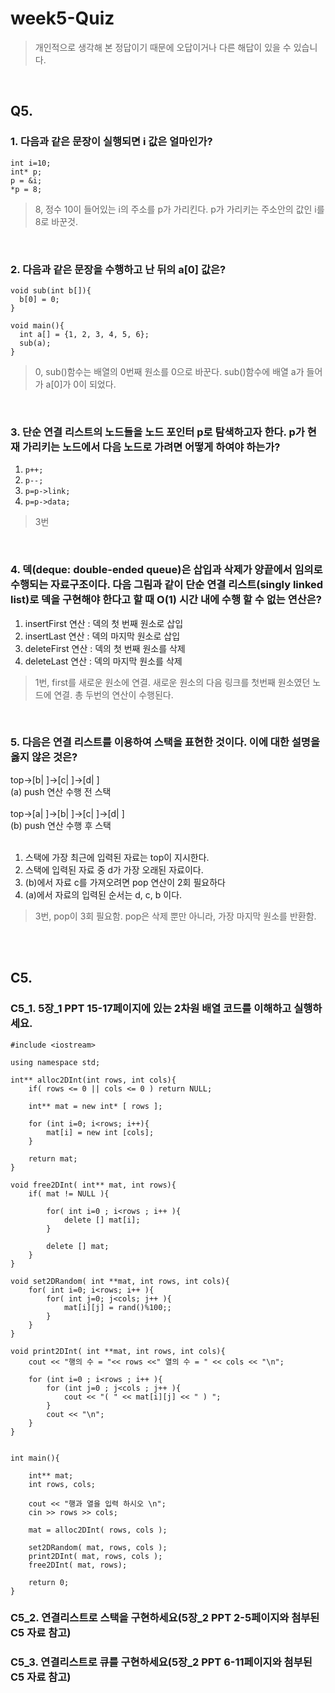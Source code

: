 # week5-Quiz
> 개인적으로 생각해 본 정답이기 때문에 오답이거나 다른 해답이 있을 수 있습니다. <br/>

<br/>

## Q5.

### 1. 다음과 같은 문장이 실행되면 i 값은 얼마인가?
```
int i=10;
int* p;
p = &i;
*p = 8;
```
> 8, 정수 10이 들어있는 i의 주소를 p가 가리킨다. p가 가리키는 주소안의 값인 i를 8로 바꾼것.   
<br/>

### 2. 다음과 같은 문장을 수행하고 난 뒤의 a[0] 값은?
```
void sub(int b[]){
  b[0] = 0;
}

void main(){
  int a[] = {1, 2, 3, 4, 5, 6};
  sub(a);
}
```
> 0, sub()함수는 배열의 0번째 원소를 0으로 바꾼다. sub()함수에 배열 a가 들어가 a[0]가 0이 되었다.
<br/>

### 3. 단순 연결 리스트의 노드들을 노드 포인터 p로 탐색하고자 한다. p가 현재 가리키는 노드에서 다음 노드로 가려면 어떻게 하여야 하는가?
1. `p++;` <br/>
2. `p--;` <br/>
3. `p=p->link;` <br/>
4. `p=p->data;` <br/>
> 3번
<br/>

### 4. 덱(deque: double-ended queue)은 삽입과 삭제가 양끝에서 임의로 수행되는 자료구조이다. 다음 그림과 같이 단순 연결 리스트(singly linked list)로 덱을 구현해야 한다고 할 때 O(1) 시간 내에 수행 할 수 없는 연산은?
1. insertFirst 연산 : 덱의 첫 번째 원소로 삽입
2. insertLast 연산 : 덱의 마지막 원소로 삽입
3. deleteFirst 연산 : 덱의 첫 번째 원소를 삭제
4. deleteLast 연산 : 덱의 마지막 원소를 삭제
> 1번, first를 새로운 원소에 연결. 새로운 원소의 다음 링크를 첫번째 원소였던 노드에 연결. 총 두번의 연산이 수행된다.
<br/>

### 5. 다음은 연결 리스트를 이용하여 스택을 표현한 것이다. 이에 대한 설명을 옳지 않은 것은?
top->[b| ]->[c| ]->[d| ] <br/>
(a) push 연산 수행 전 스택<br/><br/>
top->[a| ]->[b| ]->[c| ]->[d| ] <br/>
(b) push 연산 수행 후 스택<br/><br/>
1. 스택에 가장 최근에 입력된 자료는 top이 지시한다.<br/>
2. 스택에 입력된 자료 중 d가 가장 오래된 자료이다.<br/>
3. (b)에서 자료 c를 가져오려면 pop 연산이 2회 필요하다<br/>
4. (a)에서 자료의 입력된 순서는 d, c, b 이다.<br/>
> 3번, pop이 3회 필요함. pop은 삭제 뿐만 아니라, 가장 마지막 원소를 반환함.

<br/>
<br/>

## C5.
### C5_1. 5장_1 PPT 15-17페이지에 있는 2차원 배열 코드를 이해하고 실행하세요.
```
#include <iostream>

using namespace std;

int** alloc2DInt(int rows, int cols){
    if( rows <= 0 || cols <= 0 ) return NULL;
    
    int** mat = new int* [ rows ];
    
    for (int i=0; i<rows; i++){
        mat[i] = new int [cols];
    }
    
    return mat;
}

void free2DInt( int** mat, int rows){
    if( mat != NULL ){
        
        for( int i=0 ; i<rows ; i++ ){
            delete [] mat[i];
        }
        
        delete [] mat;
    }
}

void set2DRandom( int **mat, int rows, int cols){
    for( int i=0; i<rows; i++ ){
        for( int j=0; j<cols; j++ ){
            mat[i][j] = rand()%100;;
        }
    }
}

void print2DInt( int **mat, int rows, int cols){
    cout << "행의 수 = "<< rows <<" 열의 수 = " << cols << "\n";
    
    for (int i=0 ; i<rows ; i++ ){
        for (int j=0 ; j<cols ; j++ ){
            cout << "( " << mat[i][j] << " ) ";
        }
        cout << "\n";
    }
}


int main(){
    
    int** mat;
    int rows, cols;

    cout << "행과 열을 입력 하시오 \n";
    cin >> rows >> cols;

    mat = alloc2DInt( rows, cols );
    
    set2DRandom( mat, rows, cols );
    print2DInt( mat, rows, cols );
    free2DInt( mat, rows);
    
    return 0;
}
```

### C5_2. 연결리스트로 스택을 구현하세요(5장_2 PPT 2-5페이지와 첨부된 C5 자료 참고)

### C5_3. 연결리스트로 큐를 구현하세요(5장_2 PPT 6-11페이지와 첨부된 C5 자료 참고)
